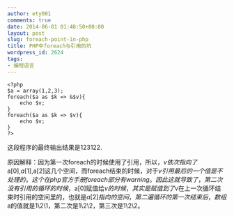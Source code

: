 ```yaml
---
author: ety001
comments: true
date: 2014-06-01 01:48:50+00:00
layout: post
slug: foreach-point-in-php
title: PHP中foreach与引用的坑
wordpress_id: 2624
tags:
- 编程语言
---
```


```
<?php
$a = array(1,2,3);
foreach($a as $k => &$v){
    echo $v;
}
foreach($a as $k => $v){
    echo $v;
}
?>
```

这段程序的最终输出结果是123122.

原因解释：因为第一次foreach的时候使用了引用，所以，$v依次指向了$a[0],$a[1],$a[2]这几个空间，而foreach结束的时候，对于$v引用最后的一个值是不处理的，这个在php官方手册foreach部分有warning。因此这就导致了，第二次没有引用的循环的时候，$a[0]赋值给$v的时候，其实是赋值到了$v在上一次循环结束时引用的空间里的，也就是$a[2]指向的空间，第二遍循环的第一次结束后，数组$a的值就是1\2\1，第二次是1\2\2，第三次是1\2\2。

